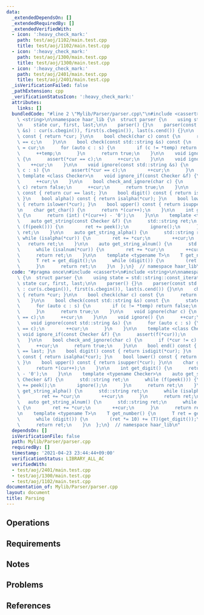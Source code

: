 ```yaml
---
data:
  _extendedDependsOn: []
  _extendedRequiredBy: []
  _extendedVerifiedWith:
  - icon: ':heavy_check_mark:'
    path: test/aoj/1102/main.test.cpp
    title: test/aoj/1102/main.test.cpp
  - icon: ':heavy_check_mark:'
    path: test/aoj/1300/main.test.cpp
    title: test/aoj/1300/main.test.cpp
  - icon: ':heavy_check_mark:'
    path: test/aoj/2401/main.test.cpp
    title: test/aoj/2401/main.test.cpp
  _isVerificationFailed: false
  _pathExtension: cpp
  _verificationStatusIcon: ':heavy_check_mark:'
  attributes:
    links: []
  bundledCode: "#line 2 \"Mylib/Parser/parser.cpp\"\n#include <cassert>\n#include\
    \ <string>\n\nnamespace haar_lib {\n  struct parser {\n    using state = std::string::const_iterator;\n\
    \n    state cur, first, last;\n\n    parser() {}\n    parser(const std::string\
    \ &s) : cur(s.cbegin()), first(s.cbegin()), last(s.cend()) {}\n\n    char peek()\
    \ const { return *cur; }\n\n    bool check(char c) const {\n      return *cur\
    \ == c;\n    }\n\n    bool check(const std::string &s) const {\n      state temp\
    \ = cur;\n      for (auto c : s) {\n        if (c != *temp) return false;\n  \
    \      ++temp;\n      }\n      return true;\n    }\n\n    void ignore(char c)\
    \ {\n      assert(*cur == c);\n      ++cur;\n    }\n\n    void ignore() {\n  \
    \    ++cur;\n    }\n\n    void ignore(const std::string &s) {\n      for (auto\
    \ c : s) {\n        assert(*cur == c);\n        ++cur;\n      }\n    }\n\n   \
    \ template <class Checker>\n    void ignore_if(const Checker &f) {\n      assert(f(*cur));\n\
    \      ++cur;\n    }\n\n    bool check_and_ignore(char c) {\n      if (*cur !=\
    \ c) return false;\n      ++cur;\n      return true;\n    }\n\n    bool end()\
    \ const { return cur == last; }\n    bool digit() const { return isdigit(*cur);\
    \ }\n    bool alpha() const { return isalpha(*cur); }\n    bool lower() const\
    \ { return islower(*cur); }\n    bool upper() const { return isupper(*cur); }\n\
    \n    char get_char() {\n      return *(cur++);\n    }\n\n    int get_digit()\
    \ {\n      return (int) (*(cur++) - '0');\n    }\n\n    template <typename Checker>\n\
    \    auto get_string(const Checker &f) {\n      std::string ret;\n      while\
    \ (f(peek())) {\n        ret += peek();\n        ignore();\n      }\n      return\
    \ ret;\n    }\n\n    auto get_string_alpha() {\n      std::string ret;\n     \
    \ while (isalpha(*cur)) {\n        ret += *cur;\n        ++cur;\n      }\n   \
    \   return ret;\n    }\n\n    auto get_string_alnum() {\n      std::string ret;\n\
    \      while (isalnum(*cur)) {\n        ret += *cur;\n        ++cur;\n      }\n\
    \      return ret;\n    }\n\n    template <typename T>\n    T get_number() {\n\
    \      T ret = get_digit();\n      while (digit()) {\n        (ret *= 10) += (T)(get_digit());\n\
    \      }\n      return ret;\n    }\n  };\n}  // namespace haar_lib\n"
  code: "#pragma once\n#include <cassert>\n#include <string>\n\nnamespace haar_lib\
    \ {\n  struct parser {\n    using state = std::string::const_iterator;\n\n   \
    \ state cur, first, last;\n\n    parser() {}\n    parser(const std::string &s)\
    \ : cur(s.cbegin()), first(s.cbegin()), last(s.cend()) {}\n\n    char peek() const\
    \ { return *cur; }\n\n    bool check(char c) const {\n      return *cur == c;\n\
    \    }\n\n    bool check(const std::string &s) const {\n      state temp = cur;\n\
    \      for (auto c : s) {\n        if (c != *temp) return false;\n        ++temp;\n\
    \      }\n      return true;\n    }\n\n    void ignore(char c) {\n      assert(*cur\
    \ == c);\n      ++cur;\n    }\n\n    void ignore() {\n      ++cur;\n    }\n\n\
    \    void ignore(const std::string &s) {\n      for (auto c : s) {\n        assert(*cur\
    \ == c);\n        ++cur;\n      }\n    }\n\n    template <class Checker>\n   \
    \ void ignore_if(const Checker &f) {\n      assert(f(*cur));\n      ++cur;\n \
    \   }\n\n    bool check_and_ignore(char c) {\n      if (*cur != c) return false;\n\
    \      ++cur;\n      return true;\n    }\n\n    bool end() const { return cur\
    \ == last; }\n    bool digit() const { return isdigit(*cur); }\n    bool alpha()\
    \ const { return isalpha(*cur); }\n    bool lower() const { return islower(*cur);\
    \ }\n    bool upper() const { return isupper(*cur); }\n\n    char get_char() {\n\
    \      return *(cur++);\n    }\n\n    int get_digit() {\n      return (int) (*(cur++)\
    \ - '0');\n    }\n\n    template <typename Checker>\n    auto get_string(const\
    \ Checker &f) {\n      std::string ret;\n      while (f(peek())) {\n        ret\
    \ += peek();\n        ignore();\n      }\n      return ret;\n    }\n\n    auto\
    \ get_string_alpha() {\n      std::string ret;\n      while (isalpha(*cur)) {\n\
    \        ret += *cur;\n        ++cur;\n      }\n      return ret;\n    }\n\n \
    \   auto get_string_alnum() {\n      std::string ret;\n      while (isalnum(*cur))\
    \ {\n        ret += *cur;\n        ++cur;\n      }\n      return ret;\n    }\n\
    \n    template <typename T>\n    T get_number() {\n      T ret = get_digit();\n\
    \      while (digit()) {\n        (ret *= 10) += (T)(get_digit());\n      }\n\
    \      return ret;\n    }\n  };\n}  // namespace haar_lib\n"
  dependsOn: []
  isVerificationFile: false
  path: Mylib/Parser/parser.cpp
  requiredBy: []
  timestamp: '2021-04-23 23:44:44+09:00'
  verificationStatus: LIBRARY_ALL_AC
  verifiedWith:
  - test/aoj/2401/main.test.cpp
  - test/aoj/1300/main.test.cpp
  - test/aoj/1102/main.test.cpp
documentation_of: Mylib/Parser/parser.cpp
layout: document
title: Parsing
---
```


## Operations

## Requirements

## Notes

## Problems

## References
